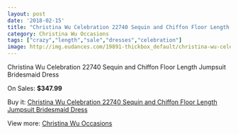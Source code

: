 ```yaml
---
layout: post
date: '2018-02-15'
title: "Christina Wu Celebration 22740 Sequin and Chiffon Floor Length Jumpsuit Bridesmaid Dress"
category: Christina Wu Occasions
tags: ["crazy","length","sale","dresses","celebration"]
image: http://img.eudances.com/19891-thickbox_default/christina-wu-celebration-22740-sequin-and-chiffon-floor-length-jumpsuit-bridesmaid-dress.jpg
---
```

Christina Wu Celebration 22740 Sequin and Chiffon Floor Length Jumpsuit Bridesmaid Dress

On Sales: **$347.99**
<a href="https://www.eudances.com/en/christina-wu-occasions/5940-christina-wu-celebration-22740-sequin-and-chiffon-floor-length-jumpsuit-bridesmaid-dress.html"><amp-img layout="responsive" width="600" height="600" src="//img.eudances.com/19891-thickbox_default/christina-wu-celebration-22740-sequin-and-chiffon-floor-length-jumpsuit-bridesmaid-dress.jpg" alt="Christina Wu Celebration 22740 Sequin and Chiffon Floor Length Jumpsuit Bridesmaid Dress 0" /></a>
<a href="https://www.eudances.com/en/christina-wu-occasions/5940-christina-wu-celebration-22740-sequin-and-chiffon-floor-length-jumpsuit-bridesmaid-dress.html"><amp-img layout="responsive" width="600" height="600" src="//img.eudances.com/19892-thickbox_default/christina-wu-celebration-22740-sequin-and-chiffon-floor-length-jumpsuit-bridesmaid-dress.jpg" alt="Christina Wu Celebration 22740 Sequin and Chiffon Floor Length Jumpsuit Bridesmaid Dress 1" /></a>

Buy it: [Christina Wu Celebration 22740 Sequin and Chiffon Floor Length Jumpsuit Bridesmaid Dress](https://www.eudances.com/en/christina-wu-occasions/5940-christina-wu-celebration-22740-sequin-and-chiffon-floor-length-jumpsuit-bridesmaid-dress.html "Christina Wu Celebration 22740 Sequin and Chiffon Floor Length Jumpsuit Bridesmaid Dress")

View more: [Christina Wu Occasions](https://www.eudances.com/en/59-christina-wu-occasions "Christina Wu Occasions")